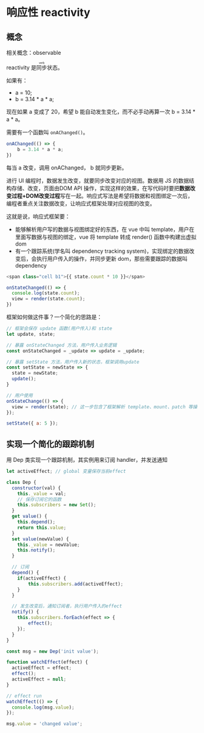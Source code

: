 # 响应性 reactivity

## 概念

相关概念：observable

reactivity 是<ruby>同步<rt>verb</rt></ruby>状态。

如果有：
- a = 10;
- b = 3.14 * a * a;

现在如果 a 变成了 20，希望 b 能自动发生变化，而不必手动再算一次 b = 3.14 * a * a。

需要有一个函数叫 `onAChanged()`。

```js
onAChanged(() => {
    b = 3.14 * a * a;
})
```

每当 a 改变，调用 onAChanged， b 就同步更新。

进行 UI 编程时，数据发生改变，就要同步改变对应的视图。数据用 JS 的数据结构存储、改变，页面由DOM API 操作，实现这样的效果，在写代码时要把**数据改变过程+DOM改变过程**写在一起。响应式写法是希望将数据和视图绑定一次后，编程者重点关注数据改变，让响应式框架处理对应视图的改变。

这就是说，响应式框架要：

- 能够解析用户写的数据与视图绑定好的东西，在 vue 中叫 template，用户在里面写数据与视图的绑定，vue 将 template 转成 render() 函数中构建出虚拟 dom
- 有一个跟踪系统(学名叫 dependency tracking system)，实现绑定的数据改变后，会执行用户传入的操作，并同步更新 dom，那些需要跟踪的数据叫 dependency

```js
<span class="cell b1">{{ state.count * 10 }}</span>

onStateChanged(() => {
  console.log(state.count);
  view = render(state.count);
})
```

框架如何做这件事？一个简化的思路是：

```js
// 框架会保存 update 函数(用户传入)和 state
let update, state;

// 暴露 onStateChanged 方法，用户传入业务逻辑
const onStateChanged = _update => update = _update;

// 暴露 setState 方法，用户传入新的状态，框架调用update
const setState = newState => {
  state = newState;
  update();
}

// 用户使用
onStateChange(() => {
  view = render(state); // 这一步包含了框架解析 template、mount、patch 等操作，表达的重点是，用户给框架暴露 onStateChange 方法传入回调函数，回调函数定义了被跟踪的状态改变后执行的操作，vue3 中，发挥 onStateChange 作用的 api 是 watchEffect()
});

setState({ a: 5 });
```

## 实现一个简化的跟踪机制

用 Dep 类实现一个跟踪机制，其实例用来订阅 handler，并发送通知

```js
let activeEffect; // global 变量保存当前effect

class Dep {
  constructor(val) {
    this._value = val;
    // 保存订阅它的函数
    this.subscribers = new Set();
  }
  get value() {
    this.depend();
    return this.value;
  }
  set value(newValue) {
    this._value = newValue;
    this.notify();
  }

  // 订阅
  depend() {
    if(activeEffect) {
        this.subscribers.add(activeEffect);
    }
  }

  // 发生改变后，通知订阅者，执行用户传入的effect
  notify() {
    this.subscribers.forEach(effect => {
        effect();
    });
  }
}

const msg = new Dep('init value');

function watchEffect(effect) {
  activeEffect = effect;
  effect();
  activeEffect = null;
}

// effect run
watchEffect(() => {
  console.log(msg.value);
});

msg.value = 'changed value';
```